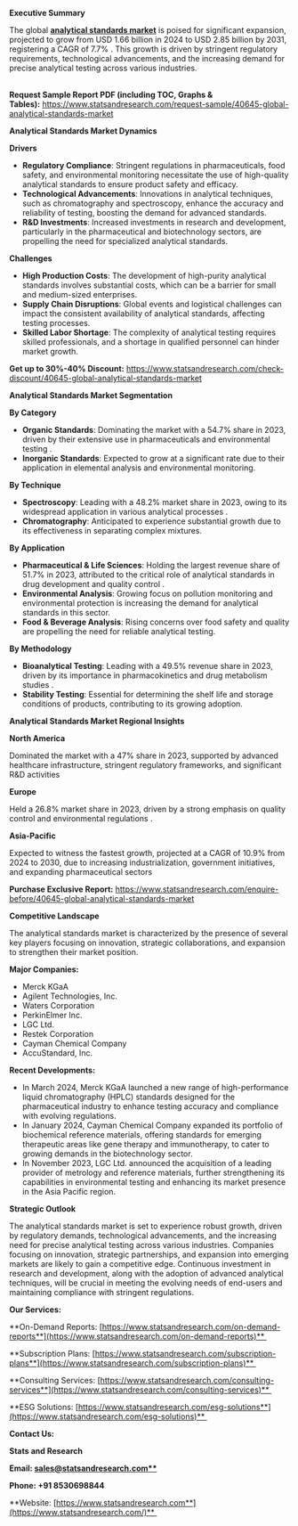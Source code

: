 ﻿**Executive Summary**

The global [**analytical standards market**](https://www.statsandresearch.com/report/40645-global-analytical-standards-market) is poised for significant expansion, projected to grow from USD 1.66 billion in 2024 to USD 2.85 billion by 2031, registering a CAGR of 7.7% . This growth is driven by stringent regulatory requirements, technological advancements, and the increasing demand for precise analytical testing across various industries.

\
**Request Sample Report PDF (including TOC, Graphs & Tables):** <https://www.statsandresearch.com/request-sample/40645-global-analytical-standards-market> 

**Analytical Standards Market Dynamics**

**Drivers**

- **Regulatory Compliance**: Stringent regulations in pharmaceuticals, food safety, and environmental monitoring necessitate the use of high-quality analytical standards to ensure product safety and efficacy.
- **Technological Advancements**: Innovations in analytical techniques, such as chromatography and spectroscopy, enhance the accuracy and reliability of testing, boosting the demand for advanced standards.
- **R&D Investments**: Increased investments in research and development, particularly in the pharmaceutical and biotechnology sectors, are propelling the need for specialized analytical standards.

**Challenges**

- **High Production Costs**: The development of high-purity analytical standards involves substantial costs, which can be a barrier for small and medium-sized enterprises.
- **Supply Chain Disruptions**: Global events and logistical challenges can impact the consistent availability of analytical standards, affecting testing processes.
- **Skilled Labor Shortage**: The complexity of analytical testing requires skilled professionals, and a shortage in qualified personnel can hinder market growth.

**Get up to 30%-40% Discount:** <https://www.statsandresearch.com/check-discount/40645-global-analytical-standards-market> 

**Analytical Standards Market Segmentation**

**By Category**

- **Organic Standards**: Dominating the market with a 54.7% share in 2023, driven by their extensive use in pharmaceuticals and environmental testing . 
- **Inorganic Standards**: Expected to grow at a significant rate due to their application in elemental analysis and environmental monitoring.

**By Technique**

- **Spectroscopy**: Leading with a 48.2% market share in 2023, owing to its widespread application in various analytical processes . 
- **Chromatography**: Anticipated to experience substantial growth due to its effectiveness in separating complex mixtures.

**By Application**

- **Pharmaceutical & Life Sciences**: Holding the largest revenue share of 51.7% in 2023, attributed to the critical role of analytical standards in drug development and quality control . 
- **Environmental Analysis**: Growing focus on pollution monitoring and environmental protection is increasing the demand for analytical standards in this sector.
- **Food & Beverage Analysis**: Rising concerns over food safety and quality are propelling the need for reliable analytical testing. 

**By Methodology**

- **Bioanalytical Testing**: Leading with a 49.5% revenue share in 2023, driven by its importance in pharmacokinetics and drug metabolism studies . 
- **Stability Testing**: Essential for determining the shelf life and storage conditions of products, contributing to its growing adoption.

**Analytical Standards Market Regional Insights**

**North America**

Dominated the market with a 47% share in 2023, supported by advanced healthcare infrastructure, stringent regulatory frameworks, and significant R&D activities 

**Europe**

Held a 26.8% market share in 2023, driven by a strong emphasis on quality control and environmental regulations .

**Asia-Pacific**

Expected to witness the fastest growth, projected at a CAGR of 10.9% from 2024 to 2030, due to increasing industrialization, government initiatives, and expanding pharmaceutical sectors 

**Purchase Exclusive Report:** <https://www.statsandresearch.com/enquire-before/40645-global-analytical-standards-market> 

**Competitive Landscape**

The analytical standards market is characterized by the presence of several key players focusing on innovation, strategic collaborations, and expansion to strengthen their market position.

**Major Companies:**

- Merck KGaA
- Agilent Technologies, Inc.
- Waters Corporation
- PerkinElmer Inc.
- LGC Ltd.
- Restek Corporation
- Cayman Chemical Company
- AccuStandard, Inc.

**Recent Developments:**

- In March 2024, Merck KGaA launched a new range of high-performance liquid chromatography (HPLC) standards designed for the pharmaceutical industry to enhance testing accuracy and compliance with evolving regulations.
- In January 2024, Cayman Chemical Company expanded its portfolio of biochemical reference materials, offering standards for emerging therapeutic areas like gene therapy and immunotherapy, to cater to growing demands in the biotechnology sector.
- In November 2023, LGC Ltd. announced the acquisition of a leading provider of metrology and reference materials, further strengthening its capabilities in environmental testing and enhancing its market presence in the Asia Pacific region.

**Strategic Outlook**

The analytical standards market is set to experience robust growth, driven by regulatory demands, technological advancements, and the increasing need for precise analytical testing across various industries. Companies focusing on innovation, strategic partnerships, and expansion into emerging markets are likely to gain a competitive edge. Continuous investment in research and development, along with the adoption of advanced analytical techniques, will be crucial in meeting the evolving needs of end-users and maintaining compliance with stringent regulations.

**Our Services:** 

**On-Demand Reports: [https://www.statsandresearch.com/on-demand-reports**](https://www.statsandresearch.com/on-demand-reports)** 

**Subscription Plans: [https://www.statsandresearch.com/subscription-plans**](https://www.statsandresearch.com/subscription-plans)** 

**Consulting Services: [https://www.statsandresearch.com/consulting-services**](https://www.statsandresearch.com/consulting-services)** 

**ESG Solutions: [https://www.statsandresearch.com/esg-solutions**](https://www.statsandresearch.com/esg-solutions)** 

**Contact Us:** 

**Stats and Research** 

**Email: [sales@statsandresearch.com**](mailto:sales@statsandresearch.com)** 

**Phone: +91 8530698844** 

**Website: [https://www.statsandresearch.com**](https://www.statsandresearch.com/)** 

